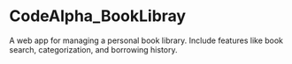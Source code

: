 # CodeAlpha_BookLibray
A web app for managing a personal book library. Include features like book search, categorization, and borrowing history.
